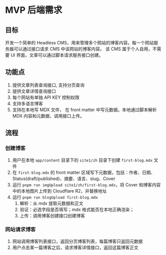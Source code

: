 # MVP 后端需求

## 目标

开发一个简单的 Headless CMS，用来管理多个网站的博客内容。每一个网站服务器可以通过接口请求 CMS 中该网站的博客内容。
该 CMS 属于个人自用，不需要 UI 界面，文章可以通过脚本请求服务接口创建。

## 功能点

1. 提供文章列表查询接口, 支持分页查询
2. 提供文章详情查询接口
3. 每个网站有单独 API KEY 控制权限
4. 支持多语言博客
5. 支持在本地写 MDX 文件， 在 front matter 中写元数据。本地通过脚本解析 MDX 内容和元数据，调用接口上传。

## 流程

### 创建博客

1. 用户在本地 `app/content` 目录下的 `site1/zh` 目录下创建 `first-blog.mdx` 文件
2. 在 `first-blog.mdx` 的 front matter 区域写下元数据，包括：作者、日期、Status(draft/published)、摘要、语言、slug、Cover
3. 运行 `pnpm run imgUpload site1/zh/first-blog.mdx`，将 Cover 和博客内容中的本地图片上传到 Cloudflare R2，并替换地址
4. 运行 `pnpm run blogUpload first-blog.mdx`
   1. 解析：从 mdx 提取元数据和正文
   2. 验证：必选字段是否填写；mdx 格式能否在本地正确渲染；
   3. 上传：调用博客创建接口创建博客

### 网站请求博客

1. 网站调用博客列表接口，返回分页博客列表，每篇博客只返回元数据
2. 用户点击某一篇博客之后，请求博客详情接口，返回这篇博客正文
